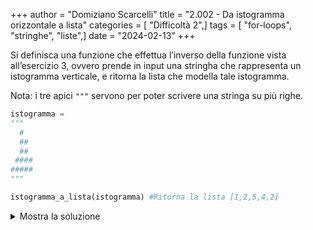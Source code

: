 +++
author = "Domiziano Scarcelli"
title = "2.002 - Da istogramma orizzontale a lista"
categories = [ "Difficoltà 2",]
tags = [ "for-loops", "stringhe", "liste",]
date = "2024-02-13"
+++

Si definisca una funzione che effettua l’inverso della funzione vista all’esercizio 3, ovvero prende in input una stringha che rappresenta un istogramma verticale, e ritorna la lista che modella tale istogramma.

Nota: i tre apici `"""` servono per poter scrivere una stringa su più righe.

```python
istogramma =
"""
  #  
  ## 
  ## 
 ####
#####
"""

istogramma_a_lista(istogramma) #Ritorna la lista [1,2,5,4,2]

```

<details>
<summary>Mostra la soluzione</summary>

```python
def lista_da_ist_verticale(istogramma):
    """
    Prende in input un'istogramma verticale e ritorna la lista che lo genera
    """
    righe_ist = istogramma.splitlines()
    result = [0 for _ in range(len(righe_ist))]
    for riga in righe_ist:
        for indice, elem in enumerate(riga):
            if elem == "#":
                result[indice] += 1
    return result
```

</details>


